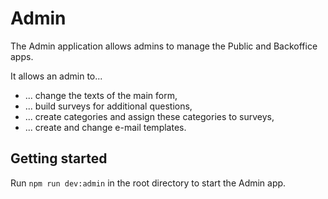 # Admin

The Admin application allows admins to manage the Public and Backoffice apps.

It allows an admin to...

- ... change the texts of the main form,
- ... build surveys for additional questions,
- ... create categories and assign these categories to surveys,
- ... create and change e-mail templates.

## Getting started

Run `npm run dev:admin` in the root directory to start the Admin app.
